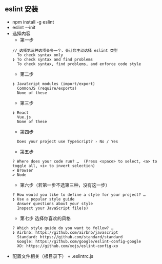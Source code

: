## eslint 安装
* npm install -g eslint
* eslint --init
* 选择内容
  + 第一步 
  ~~~
  // 选择第三种选项会多一个，会让您主动选择 eslint 类型
    To check syntax only
  ❯ To check syntax and find problems
    To check syntax, find problems, and enforce code style
  ~~~
  + 第二步
  ~~~
  ❯ JavaScript modules (import/export)
    CommonJS (require/exports)
    None of these
  ~~~
  + 第三步
  ~~~
  ❯ React
    Vue.js
    None of these
  ~~~
  + 第四步
  ~~~
    Does your project use TypeScript? › No / Yes
  ~~~
  + 第五步
  ~~~
  ? Where does your code run? …  (Press <space> to select, <a> to toggle all, <i> to invert selection)
  ✔ Browser
  ✔ Node
  ~~~
  + 第六步（若第一步不选第三种，没有这一步）
  ~~~
  ? How would you like to define a style for your project? … 
  ❯ Use a popular style guide
    Answer questions about your style
    Inspect your JavaScript file(s)
  ~~~
  + 第七步 选择你喜欢的风格
  ~~~
  ? Which style guide do you want to follow? … 
  ❯ Airbnb: https://github.com/airbnb/javascript
    Standard: https://github.com/standard/standard
    Google: https://github.com/google/eslint-config-google
    XO: https://github.com/xojs/eslint-config-xo
  ~~~
* 配置文件相关（根目录下）
      + .eslintrc.js